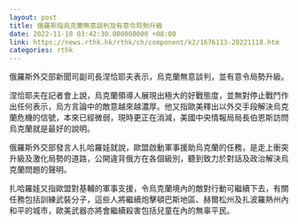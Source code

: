 ```yaml
---
layout: post
title: 俄羅斯指烏克蘭無意談判及有意令局勢升級
date: 2022-11-18 03:42:30.000000000 +08:00
link: https://news.rthk.hk/rthk/ch/component/k2/1676113-20221118.htm
categories: rthk
---
```


俄羅斯外交部新聞司副司長涅恰耶夫表示，烏克蘭無意談判，並有意令局勢升級。

涅恰耶夫在記者會上說，烏克蘭領導人展現出極大的好戰態度，並無對停止戰鬥作出任何表示，烏方言論中的敵意越來越濃厚。他又指歐美釋出以外交手段解決烏克蘭危機的信號，本來已經微弱，現時更正在消減，美國中央情報局局長伯恩斯訪問烏克蘭就是最好的說明。

俄羅斯外交部發言人扎哈羅娃就說，歐盟啟動軍事援助烏克蘭的任務，是走上衝突升級及激化局勢的道路，公開違背俄方在各個級別，聽到致力於對話及政治解決烏克蘭問題的聲明。

扎哈羅娃又指歐盟對基輔的軍事支援，令烏克蘭境內的敵對行動可繼續下去，有關任務包括訓練武裝分子，這些人將繼續炮擊頓巴斯地區、赫爾松州及扎波羅熱州內和平的城市，歐美武器亦將會繼續殺害包括兒童在內的無辜平民。
